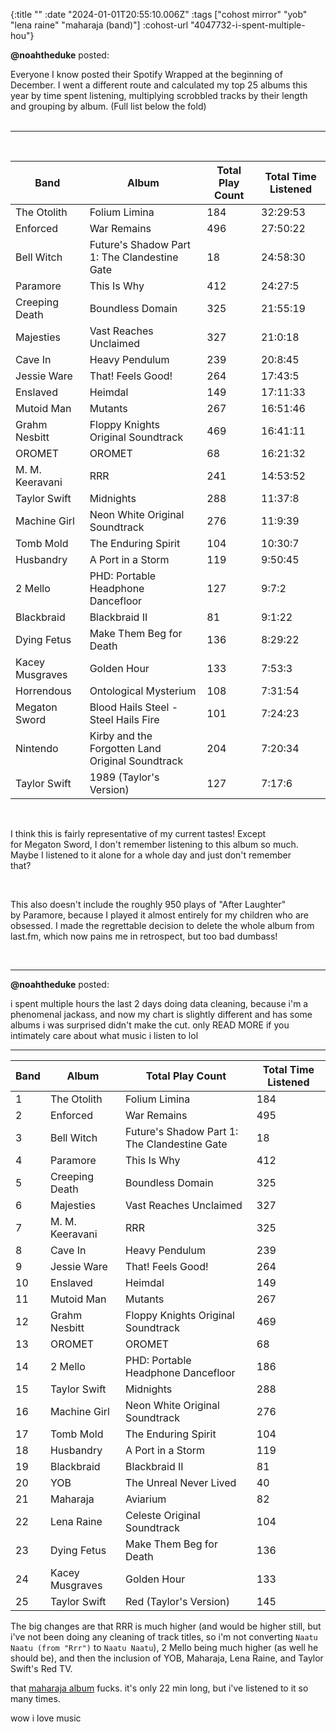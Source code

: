{:title ""
 :date "2024-01-01T20:55:10.006Z"
 :tags ["cohost mirror" "yob" "lena raine" "maharaja (band)"]
 :cohost-url "4047732-i-spent-multiple-hou"}


**@noahtheduke** posted:
<div style="white-space: pre-line;">Everyone I know posted their Spotify Wrapped at the beginning of December. I went a different route and calculated my top 25 albums this year by time spent listening, multiplying scrobbled tracks by their length and grouping by album. (Full list below the fold)

---

| Band | Album | Total Play Count | Total Time Listened |
--- | --- | --- | ---
The Otolith | Folium Limina | 184 | 32:29:53
Enforced | War Remains | 496 | 27:50:22
Bell Witch | Future's Shadow Part 1: The Clandestine Gate | 18 | 24:58:30
Paramore | This Is Why | 412 | 24:27:5
Creeping Death | Boundless Domain | 325 | 21:55:19
Majesties | Vast Reaches Unclaimed | 327 | 21:0:18
Cave In | Heavy Pendulum | 239 | 20:8:45
Jessie Ware | That! Feels Good! | 264 | 17:43:5
Enslaved | Heimdal | 149 | 17:11:33
Mutoid Man | Mutants | 267 | 16:51:46
Grahm Nesbitt | Floppy Knights Original Soundtrack | 469 | 16:41:11
OROMET | OROMET | 68 | 16:21:32
M. M. Keeravani | RRR | 241 | 14:53:52
Taylor Swift | Midnights | 288 | 11:37:8
Machine Girl | Neon White Original Soundtrack | 276 | 11:9:39
Tomb Mold | The Enduring Spirit | 104 | 10:30:7
Husbandry | A Port in a Storm | 119 | 9:50:45
2 Mello | PHD: Portable Headphone Dancefloor | 127 | 9:7:2
Blackbraid | Blackbraid II | 81 | 9:1:22
Dying Fetus | Make Them Beg for Death | 136 | 8:29:22
Kacey Musgraves | Golden Hour | 133 | 7:53:3
Horrendous | Ontological Mysterium | 108 | 7:31:54
Megaton Sword | Blood Hails Steel - Steel Hails Fire | 101 | 7:24:23
Nintendo | Kirby and the Forgotten Land Original Soundtrack | 204 | 7:20:34
Taylor Swift | 1989 (Taylor's Version) | 127 | 7:17:6

I think this is fairly representative of my current tastes! Except for Megaton Sword, I don't remember listening to this album so much. Maybe I listened to it alone for a whole day and just don't remember that? 

This also doesn't include the roughly 950 plays of "After Laughter" by Paramore, because I played it almost entirely for my children who are obsessed. I made the regrettable decision to delete the whole album from last.fm, which now pains me in retrospect, but too bad dumbass!
</div>
<hr>


**@noahtheduke** posted:

i spent multiple hours the last 2 days doing data cleaning, because i'm a phenomenal jackass, and now my chart is slightly different and has some albums i was surprised didn't make the cut. only READ MORE if you intimately care about what music i listen to lol

---

| Band | Album | Total Play Count | Total Time Listened |
--- | --- | --- | ---
1 | The Otolith | Folium Limina | 184 | 32:29:53
2 | Enforced | War Remains | 495 | 27:44:45
3 | Bell Witch | Future's Shadow Part 1: The Clandestine Gate | 18 | 24:58:30
4 | Paramore | This Is Why | 412 | 24:27:05
5 | Creeping Death | Boundless Domain | 325 | 21:55:19
6 | Majesties | Vast Reaches Unclaimed | 327 | 21:00:18
7 | M. M. Keeravani | RRR | 325 | 20:09:08
8 | Cave In | Heavy Pendulum | 239 | 20:08:45
9 | Jessie Ware | That! Feels Good! | 264 | 17:43:05
10 | Enslaved | Heimdal | 149 | 17:11:33
11 | Mutoid Man | Mutants | 267 | 16:51:46
12 | Grahm Nesbitt | Floppy Knights Original Soundtrack | 469 | 16:41:11
13 | OROMET | OROMET | 68 | 16:21:32
14 | 2 Mello | PHD: Portable Headphone Dancefloor | 186 | 13:19:41
15 | Taylor Swift | Midnights | 288 | 11:37:08
16 | Machine Girl | Neon White Original Soundtrack | 276 | 11:09:39
17 | Tomb Mold | The Enduring Spirit | 104 | 10:30:07
18 | Husbandry | A Port in a Storm | 119 | 9:50:45
19 | Blackbraid | Blackbraid II | 81 | 9:01:59
20 | YOB | The Unreal Never Lived | 40 | 9:00:39
21 | Maharaja | Aviarium | 82 | 8:52:41
22 | Lena Raine | Celeste Original Soundtrack | 104 | 8:32:29
23 | Dying Fetus | Make Them Beg for Death | 136 | 8:29:22
24 | Kacey Musgraves | Golden Hour | 133 | 7:53:03
25 | Taylor Swift | Red (Taylor's Version) | 145 | 7:44:10

The big changes are that RRR is much higher (and would be higher still, but i've not been doing any cleaning of track titles, so i'm not converting `Naatu Naatu (from "Rrr")` to `Naatu Naatu`), 2 Mello being much higher (as well he should be), and then the inclusion of YOB, Maharaja, Lena Raine, and Taylor Swift's Red TV.

that [maharaja album](https://maharajaohio.bandcamp.com/album/aviarium) fucks. it's only 22 min long, but i've listened to it so many times.

wow i love music
